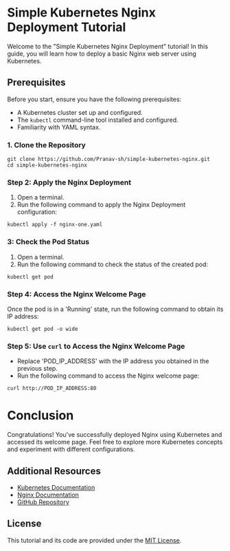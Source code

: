 # Simple Kubernetes Nginx Deployment Tutorial

Welcome to the "Simple Kubernetes Nginx Deployment" tutorial! In this guide, you will learn how to deploy a basic Nginx web server using Kubernetes.

## Prerequisites

Before you start, ensure you have the following prerequisites:

- A Kubernetes cluster set up and configured.
- The `kubectl` command-line tool installed and configured.
- Familiarity with YAML syntax.


### 1. Clone the Repository

```
git clone https://github.com/Pranav-sh/simple-kubernetes-nginx.git
cd simple-kubernetes-nginx
```

### Step 2: Apply the Nginx Deployment

1. Open a terminal.
2. Run the following command to apply the Nginx Deployment configuration:
```
kubectl apply -f nginx-one.yaml
```

### 3: Check the Pod Status

1. Open a terminal.
2. Run the following command to check the status of the created pod:

```
kubectl get pod
```

### Step 4: Access the Nginx Welcome Page

 Once the pod is in a 'Running' state, run the following command to obtain its IP address:

```
kubectl get pod -o wide
```


### Step 5: Use `curl` to Access the Nginx Welcome Page

- Replace 'POD_IP_ADDRESS' with the IP address you obtained in the previous step.
-  Run the following command to access the Nginx welcome page:

```
curl http://POD_IP_ADDRESS:80
```
# Conclusion

Congratulations! You've successfully deployed Nginx using Kubernetes and accessed its welcome page. Feel free to explore more Kubernetes concepts and experiment with different configurations.

## Additional Resources

- [Kubernetes Documentation](https://kubernetes.io/docs/)
- [Nginx Documentation](http://nginx.org/)
- [GitHub Repository](https://github.com/Pranav-sh/simple-kubernetes-nginx.git)

## License

This tutorial and its code are provided under the [MIT License](LICENSE).

